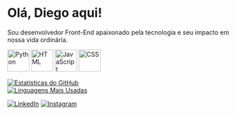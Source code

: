 # Olá, Diego aqui!

Sou desenvolvedor Front-End apaixonado pela tecnologia e seu impacto em nossa vida ordinária. 

<p>
  <img src="https://cdn.icon-icons.com/icons2/112/PNG/512/python_18894.png" alt="Python" width="50" height="50"/>
  <img src="https://cdn-icons-png.flaticon.com/512/226/226777.png" alt="HTML" width="50" height="50"/>
  <img src="https://cdn-icons-png.flaticon.com/512/5968/5968292.png" alt="JavaScript" width="50" height="50"/>
  <img src="https://cdn1.iconfinder.com/data/icons/programing-development-8/24/react_logo-512.png" alt="CSS" width="50" height="50"/>
</p>

<div style="display:flex; flex-direction:column;">
<a href="https://github.com/seu-usuario" target="_blank">
  <img src="https://github-readme-stats.vercel.app/api?username=diego-cavalcantii&show_icons=true&theme=radical" alt="Estatísticas do GitHub" />
</a>
<a href="https://github.com/seu-usuario" target="_blank">
  <img src="https://github-readme-stats.vercel.app/api/top-langs/?username=diego-cavalcantii&layout=compact&theme=radical" alt="Linguagens Mais Usadas" height:"100%";/>
</a>
</div>

[![LinkedIn](https://img.shields.io/badge/LinkedIn-0A66C2?style=for-the-badge&logo=linkedin&logoColor=white)](https://www.linkedin.com/in/diego-silva-cavalcanti-a8b2b91a4/)
[![Instagram](https://img.shields.io/badge/Instagram-E4405F?style=for-the-badge&logo=instagram&logoColor=white)](https://www.instagram.com/diiego_cavalcanti/)
